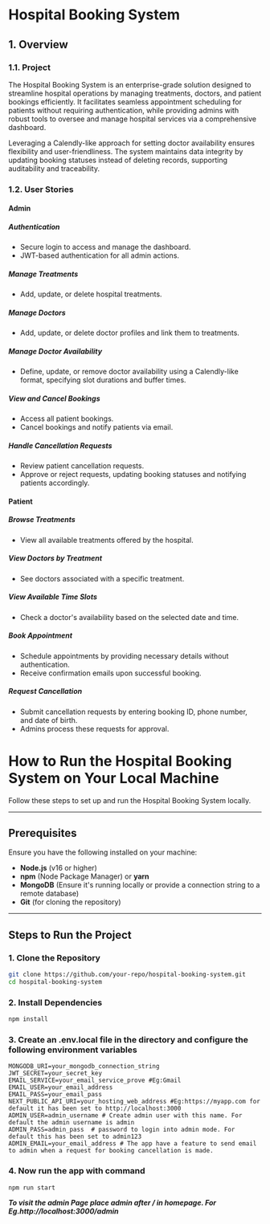 # Hospital Booking System  

## 1. Overview  

### 1.1. Project  
The Hospital Booking System is an enterprise-grade solution designed to streamline hospital operations by managing treatments, doctors, and patient bookings efficiently. It facilitates seamless appointment scheduling for patients without requiring authentication, while providing admins with robust tools to oversee and manage hospital services via a comprehensive dashboard.  

Leveraging a Calendly-like approach for setting doctor availability ensures flexibility and user-friendliness. The system maintains data integrity by updating booking statuses instead of deleting records, supporting auditability and traceability.  

### 1.2. User Stories  

#### Admin  

##### Authentication  
- Secure login to access and manage the dashboard.  
- JWT-based authentication for all admin actions.  

##### Manage Treatments  
- Add, update, or delete hospital treatments.  

##### Manage Doctors  
- Add, update, or delete doctor profiles and link them to treatments.  

##### Manage Doctor Availability  
- Define, update, or remove doctor availability using a Calendly-like format, specifying slot durations and buffer times.  

##### View and Cancel Bookings  
- Access all patient bookings.  
- Cancel bookings and notify patients via email.  

##### Handle Cancellation Requests  
- Review patient cancellation requests.  
- Approve or reject requests, updating booking statuses and notifying patients accordingly.  

#### Patient  

##### Browse Treatments  
- View all available treatments offered by the hospital.  

##### View Doctors by Treatment  
- See doctors associated with a specific treatment.  

##### View Available Time Slots  
- Check a doctor's availability based on the selected date and time.  

##### Book Appointment  
- Schedule appointments by providing necessary details without authentication.  
- Receive confirmation emails upon successful booking.  

##### Request Cancellation  
- Submit cancellation requests by entering booking ID, phone number, and date of birth.  
- Admins process these requests for approval.  

# How to Run the Hospital Booking System on Your Local Machine  

Follow these steps to set up and run the Hospital Booking System locally.  

---

## **Prerequisites**  
Ensure you have the following installed on your machine:  
- **Node.js** (v16 or higher)  
- **npm** (Node Package Manager) or **yarn**  
- **MongoDB** (Ensure it's running locally or provide a connection string to a remote database)  
- **Git** (for cloning the repository)  

---

## **Steps to Run the Project**  

### **1. Clone the Repository**  
```bash
git clone https://github.com/your-repo/hospital-booking-system.git
cd hospital-booking-system
```

### **2. Install Dependencies**  
```bash
npm install
```

### **3. Create an .env.local file in the directory and configure the following environment variables**  
```plaintext
MONGODB_URI=your_mongodb_connection_string
JWT_SECRET=your_secret_key
EMAIL_SERVICE=your_email_service_prove #Eg:Gmail
EMAIL_USER=your_email_address
EMAIL_PASS=your_email_pass
NEXT_PUBLIC_API_URI=your_hosting_web_address #Eg:https://myapp.com for default it has been set to http://localhost:3000
ADMIN_USER=admin_username # Create admin user with this name. For default the admin username is admin
ADMIN_PASS=admin_pass  # password to login into admin mode. For default this has been set to admin123
ADMIN_EMAIL=your_email_address # The app have a feature to send email to admin when a request for booking cancellation is made.
```

### **4. Now run the app with command**  
```bash
npm run start  
```
***To visit the admin Page place admin after / in homepage. For Eg.ht<span>tp://</span>localhost:3000/admin*** 
